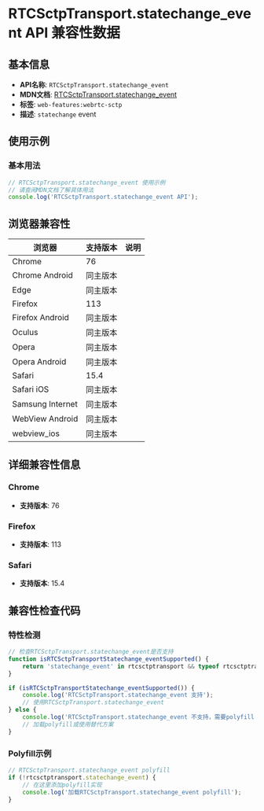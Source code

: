 # RTCSctpTransport.statechange_event API 兼容性数据

## 基本信息

- **API名称**: `RTCSctpTransport.statechange_event`
- **MDN文档**: [RTCSctpTransport.statechange_event](https://developer.mozilla.org/docs/Web/API/RTCSctpTransport/statechange_event)
- **标签**: `web-features:webrtc-sctp`
- **描述**: `statechange` event

## 使用示例

### 基本用法

```javascript
// RTCSctpTransport.statechange_event 使用示例
// 请查阅MDN文档了解具体用法
console.log('RTCSctpTransport.statechange_event API');
```

## 浏览器兼容性

| 浏览器 | 支持版本 | 说明 |
|--------|----------|------|
| Chrome | 76 |  |
| Chrome Android | 同主版本 |  |
| Edge | 同主版本 |  |
| Firefox | 113 |  |
| Firefox Android | 同主版本 |  |
| Oculus | 同主版本 |  |
| Opera | 同主版本 |  |
| Opera Android | 同主版本 |  |
| Safari | 15.4 |  |
| Safari iOS | 同主版本 |  |
| Samsung Internet | 同主版本 |  |
| WebView Android | 同主版本 |  |
| webview_ios | 同主版本 |  |

## 详细兼容性信息

### Chrome

- **支持版本**: 76

### Firefox

- **支持版本**: 113

### Safari

- **支持版本**: 15.4

## 兼容性检查代码

### 特性检测

```javascript
// 检查RTCSctpTransport.statechange_event是否支持
function isRTCSctpTransportStatechange_eventSupported() {
    return 'statechange_event' in rtcsctptransport && typeof rtcsctptransport.statechange_event === 'function';
}

if (isRTCSctpTransportStatechange_eventSupported()) {
    console.log('RTCSctpTransport.statechange_event 支持');
    // 使用RTCSctpTransport.statechange_event
} else {
    console.log('RTCSctpTransport.statechange_event 不支持，需要polyfill');
    // 加载polyfill或使用替代方案
}
```

### Polyfill示例

```javascript
// RTCSctpTransport.statechange_event polyfill
if (!rtcsctptransport.statechange_event) {
    // 在这里添加polyfill实现
    console.log('加载RTCSctpTransport.statechange_event polyfill');
}
```

